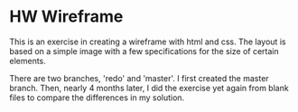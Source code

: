 # HW Wireframe
This is an exercise in creating a wireframe with html and css. The layout is based on a simple image with a few specifications for the size of certain elements.

There are two branches, 'redo' and 'master'. I first created the master branch. Then, nearly 4 months later, I did the exercise yet again from blank files to compare the differences in my solution.
